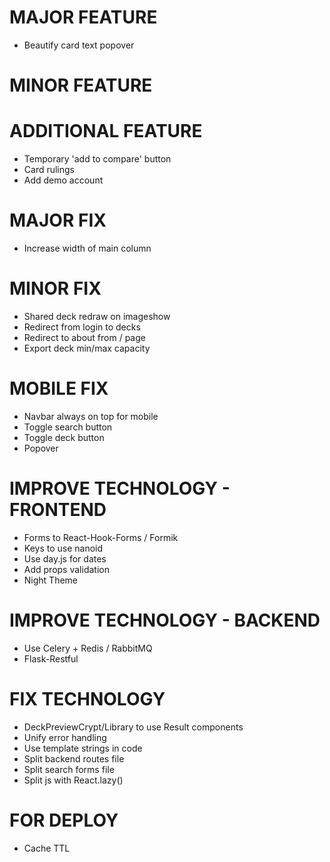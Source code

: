 # MAJOR FEATURE
* Beautify card text popover

# MINOR FEATURE

# ADDITIONAL FEATURE
* Temporary 'add to compare' button
* Card rulings
* Add demo account

# MAJOR FIX
* Increase width of main column

# MINOR FIX
* Shared deck redraw on imageshow
* Redirect from login to decks
* Redirect to about from / page
* Export deck min/max capacity

# MOBILE FIX
* Navbar always on top for mobile
* Toggle search button
* Toggle deck button
* Popover

# IMPROVE TECHNOLOGY - FRONTEND
* Forms to React-Hook-Forms / Formik
* Keys to use nanoid
* Use day.js for dates
* Add props validation
* Night Theme

# IMPROVE TECHNOLOGY - BACKEND
* Use Celery + Redis / RabbitMQ
* Flask-Restful

# FIX TECHNOLOGY
* DeckPreviewCrypt/Library to use Result components
* Unify error handling
* Use template strings in code
* Split backend routes file
* Split search forms file
* Split js with React.lazy()

# FOR DEPLOY
* Cache TTL
